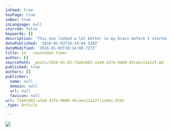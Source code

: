 ```yaml
---
inFeed: true
hasPage: true
inNav: true
inLanguage: null
starred: false
keywords: []
description: 'This one looked a lot better in my brain before I started making it unfortunately. The idea here is that the outer ring will signify minutes and the inner will show seconds, so you have that sort of dual display thing'
datePublished: '2016-01-03T10:14:04.538Z'
dateModified: '2016-01-03T10:14:00.727Z'
title: 14 - countdown timer
author: []
sourcePath: _posts/2016-01-03-73a9c682-a3a9-437a-9808-45caec11a12f.md
published: true
authors: []
publisher:
  name: null
  domain: null
  url: null
  favicon: null
url: 73a9c682-a3a9-437a-9808-45caec11a12f/index.html
_type: Article

---
```

![](https://the-grid-user-content.s3-us-west-2.amazonaws.com/4ab37fb6-e7e1-4253-95f0-419576269c4f.png)